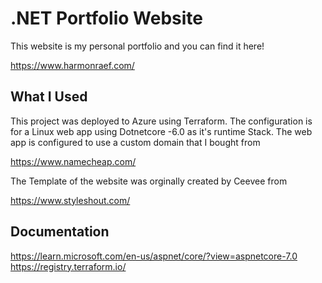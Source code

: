 # .NET Portfolio Website

This website is my personal portfolio and you can find it here! 

https://www.harmonraef.com/

## What I Used
This project was deployed to Azure using Terraform. The configuration is for a Linux web app using Dotnetcore -6.0 as it's runtime Stack. The web app is configured to use a custom domain that I bought from 

https://www.namecheap.com/

The Template of the website was orginally created by Ceevee from 

https://www.styleshout.com/

## Documentation
https://learn.microsoft.com/en-us/aspnet/core/?view=aspnetcore-7.0
https://registry.terraform.io/
